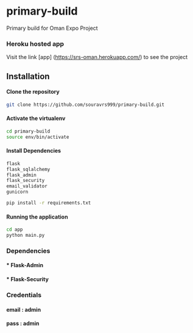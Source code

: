 # primary-build

Primary build for Oman Expo Project


### Heroku hosted app
Visit the link [app] (https://srs-oman.herokuapp.com/) to see the project

## Installation
#### Clone the repository
```bash
git clone https://github.com/souravrs999/primary-build.git
```
#### Activate the virtualenv
```bash
cd primary-build
source env/bin/activate
```
#### Install Dependencies
```bash
flask
flask_sqlalchemy
flask_admin
flask_security
email_validator
gunicorn

pip install -r requirements.txt

```

#### Running the application
```bash
cd app
python main.py
```

### Dependencies

#### * Flask-Admin
#### * Flask-Security

### Credentials

#### email : admin
#### pass : admin
